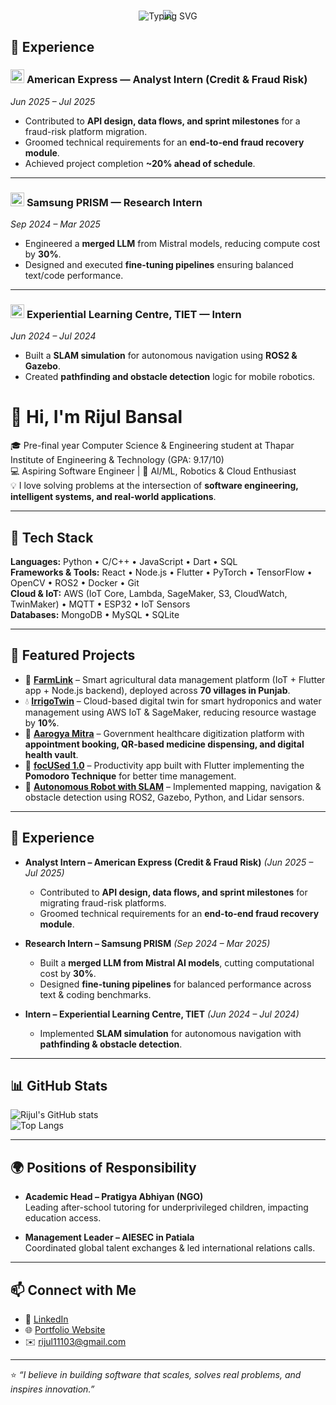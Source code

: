 <p align="center" style="margin-bottom: -15px;">
  <img src="https://capsule-render.vercel.app/api?type=waving&height=120&text=Hey,%20I%20am%20Rijul&fontSize=38&fontColor=ffffff&color=0:1E90FF,50:00CED1,100:00BFFF&animation=fadeIn&stroke=ffffff&strokeWidth=0.6&blur=3&fontAlignY=35&fontAlign=50&background=transparent" />
</p>

<p align="center" style="margin-top: -10px;">
  <img src="https://readme-typing-svg.demolab.com?font=Fira+Code&weight=500&size=18&duration=4000&pause=1000&color=9de6ff&center=true&vCenter=true&height=60&width=650&lines=$Tinkering+with+tech,+building+cool+stuff;$learning+along+the+way... " alt="Typing SVG" />
</p>


## 💼 Experience  

### <img src="https://upload.wikimedia.org/wikipedia/commons/3/3f/American_Express_logo_(2018).svg" width="22"/> **American Express** — Analyst Intern (Credit & Fraud Risk)  
*Jun 2025 – Jul 2025*  
- Contributed to **API design, data flows, and sprint milestones** for a fraud-risk platform migration.  
- Groomed technical requirements for an **end-to-end fraud recovery module**.  
- Achieved project completion **~20% ahead of schedule**.  

---

### <img src="https://upload.wikimedia.org/wikipedia/commons/2/24/Samsung_Logo.svg" width="22"/> **Samsung PRISM** — Research Intern  
*Sep 2024 – Mar 2025*  
- Engineered a **merged LLM** from Mistral models, reducing compute cost by **30%**.  
- Designed and executed **fine-tuning pipelines** ensuring balanced text/code performance.  

---

### <img src="https://upload.wikimedia.org/wikipedia/commons/a/a5/Thapar_Institute_of_Engineering_and_Technology_logo.png" width="22"/> **Experiential Learning Centre, TIET** — Intern  
*Jun 2024 – Jul 2024*  
- Built a **SLAM simulation** for autonomous navigation using **ROS2 & Gazebo**.  
- Created **pathfinding and obstacle detection** logic for mobile robotics.  



# 👋 Hi, I'm Rijul Bansal  

🎓 Pre-final year Computer Science & Engineering student at Thapar Institute of Engineering & Technology (GPA: 9.17/10)  
💻 Aspiring Software Engineer | 🚀 AI/ML, Robotics & Cloud Enthusiast  
💡 I love solving problems at the intersection of **software engineering, intelligent systems, and real-world applications**.  

---

## 🚀 Tech Stack  
**Languages:** Python • C/C++ • JavaScript • Dart • SQL  
**Frameworks & Tools:** React • Node.js • Flutter • PyTorch • TensorFlow • OpenCV • ROS2 • Docker • Git  
**Cloud & IoT:** AWS (IoT Core, Lambda, SageMaker, S3, CloudWatch, TwinMaker) • MQTT • ESP32 • IoT Sensors  
**Databases:** MongoDB • MySQL • SQLite  

---

## 🌟 Featured Projects  

- 🌾 [**FarmLink**](#) – Smart agricultural data management platform (IoT + Flutter app + Node.js backend), deployed across **70 villages in Punjab**.  
- 💧 [**IrrigoTwin**](#) – Cloud-based digital twin for smart hydroponics and water management using AWS IoT & SageMaker, reducing resource wastage by **10%**.  
- 🏥 [**Aarogya Mitra**](#) – Government healthcare digitization platform with **appointment booking, QR-based medicine dispensing, and digital health vault**.  
- 🎯 [**focUSed 1.0**](#) – Productivity app built with Flutter implementing the **Pomodoro Technique** for better time management.  
- 🤖 [**Autonomous Robot with SLAM**](#) – Implemented mapping, navigation & obstacle detection using ROS2, Gazebo, Python, and Lidar sensors.  

---

## 💼 Experience  

- **Analyst Intern – American Express (Credit & Fraud Risk)** *(Jun 2025 – Jul 2025)*  
  - Contributed to **API design, data flows, and sprint milestones** for migrating fraud-risk platforms.  
  - Groomed technical requirements for an **end-to-end fraud recovery module**.  

- **Research Intern – Samsung PRISM** *(Sep 2024 – Mar 2025)*  
  - Built a **merged LLM from Mistral AI models**, cutting computational cost by **30%**.  
  - Designed **fine-tuning pipelines** for balanced performance across text & coding benchmarks.  

- **Intern – Experiential Learning Centre, TIET** *(Jun 2024 – Jul 2024)*  
  - Implemented **SLAM simulation** for autonomous navigation with **pathfinding & obstacle detection**.  

---

## 📊 GitHub Stats  
![Rijul's GitHub stats](https://github-readme-stats.vercel.app/api?username=RijulBansal&show_icons=true&theme=radical)  
![Top Langs](https://github-readme-stats.vercel.app/api/top-langs/?username=RijulBansal&layout=compact&theme=radical)  

---

## 🌍 Positions of Responsibility  

- **Academic Head – Pratigya Abhiyan (NGO)**  
  Leading after-school tutoring for underprivileged children, impacting education access.  

- **Management Leader – AIESEC in Patiala**  
  Coordinated global talent exchanges & led international relations calls.  

---

## 📫 Connect with Me  
- 🔗 [LinkedIn](https://www.linkedin.com/in/rijul-bansal/)  
- 🌐 [Portfolio Website](https://rijulbansal.vercel.app/)  
- ✉️ rijul11103@gmail.com  

---

⭐ *“I believe in building software that scales, solves real problems, and inspires innovation.”*  
